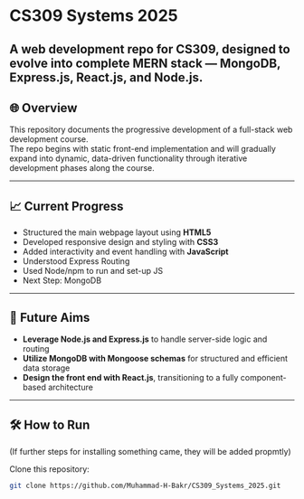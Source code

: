 # CS309 Systems 2025

A web development repo for **CS309**, designed to evolve into complete **MERN stack** — **MongoDB**, **Express.js**, **React.js**, and **Node.js**.
---

## 🌐 Overview

This repository documents the progressive development of a full-stack web development course.  
The repo begins with static front-end implementation and will gradually expand into dynamic, data-driven functionality through iterative development phases along the course.

---

## 📈 Current Progress

- Structured the main webpage layout using **HTML5**  
- Developed responsive design and styling with **CSS3**  
- Added interactivity and event handling with **JavaScript**  
- Understood Express Routing
- Used Node/npm to run and set-up JS
- Next Step: MongoDB

---

## 🎯 Future Aims

- **Leverage Node.js and Express.js** to handle server-side logic and routing  
- **Utilize MongoDB with Mongoose schemas** for structured and efficient data storage  
- **Design the front end with React.js**, transitioning to a fully component-based architecture  

---

## 🛠️ How to Run
(If further steps for installing something came, they will be added propmtly)

Clone this repository:
   ```bash
   git clone https://github.com/Muhammad-H-Bakr/CS309_Systems_2025.git
